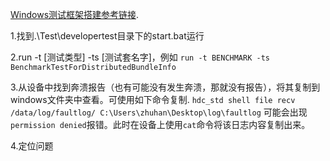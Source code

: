 [Windows测试框架搭建参考链接](https://gitee.com/openharmony/test_developertest#windows%E7%8E%AF%E5%A2%83%E6%89%A7%E8%A1%8C).

1.找到.\Test\developertest目录下的start.bat运行

2.run -t [测试类型] -ts [测试套名字]，例如
`run -t BENCHMARK -ts BenchmarkTestForDistributedBundleInfo`

3.从设备中找到奔溃报告（也有可能没有发生奔溃，那就没有报告），将其复制到windows文件夹中查看。可使用如下命令复制.
`hdc_std shell file recv /data/log/faultlog/ C:\Users\zhuhan\Desktop\log\faultlog`
可能会出现`permission denied`报错。此时在设备上使用`cat`命令将该日志内容复制出来。

4.定位问题





